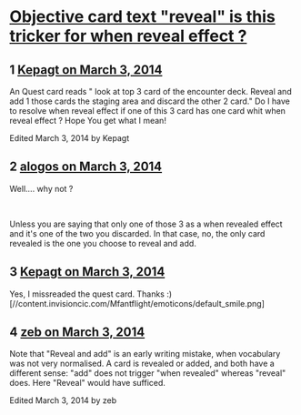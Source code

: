 # [Objective card text &quot;reveal&quot; is this tricker for when reveal effect ?](https://community.fantasyflightgames.com/topic/100441-objective-card-text-reveal-is-this-tricker-for-when-reveal-effect/)

## 1 [Kepagt on March 3, 2014](https://community.fantasyflightgames.com/topic/100441-objective-card-text-reveal-is-this-tricker-for-when-reveal-effect/?do=findComment&comment=1001169)

An Quest card reads " look at top 3 card of the encounter deck. Reveal and add 1 those cards the staging area and discard the other 2 card." Do I have to resolve when reveal effect if one of this 3 card has one card whit when reveal effect ? Hope You get what I mean!

Edited March 3, 2014 by Kepagt

## 2 [alogos on March 3, 2014](https://community.fantasyflightgames.com/topic/100441-objective-card-text-reveal-is-this-tricker-for-when-reveal-effect/?do=findComment&comment=1001181)

Well.... why not ?

 

Unless you are saying that only one of those 3 as a when revealed effect and it's one of the two you discarded. In that case, no, the only card revealed is the one you choose to reveal and add.

## 3 [Kepagt on March 3, 2014](https://community.fantasyflightgames.com/topic/100441-objective-card-text-reveal-is-this-tricker-for-when-reveal-effect/?do=findComment&comment=1001183)

Yes, I missreaded the quest card. Thanks :) [//content.invisioncic.com/Mfantflight/emoticons/default_smile.png]

## 4 [zeb on March 3, 2014](https://community.fantasyflightgames.com/topic/100441-objective-card-text-reveal-is-this-tricker-for-when-reveal-effect/?do=findComment&comment=1001458)

Note that "Reveal and add" is an early writing mistake, when vocabulary was not very normalised. A card is revealed or added, and both have a different sense: "add" does not trigger "when revealed" whereas "reveal" does. Here "Reveal" would have sufficed.

Edited March 3, 2014 by zeb

